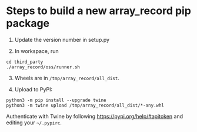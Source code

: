 # Steps to build a new array_record pip package

1. Update the version number in setup.py

2. In workspace, run

```
cd third_party
./array_record/oss/runner.sh
```

3. Wheels are in `/tmp/array_record/all_dist`.

4. Upload to PyPI:

```
python3 -m pip install --upgrade twine
python3 -m twine upload /tmp/array_record/all_dist/*-any.whl
```

Authenticate with Twine by following https://pypi.org/help/#apitoken and editing
your `~/.pypirc`.
